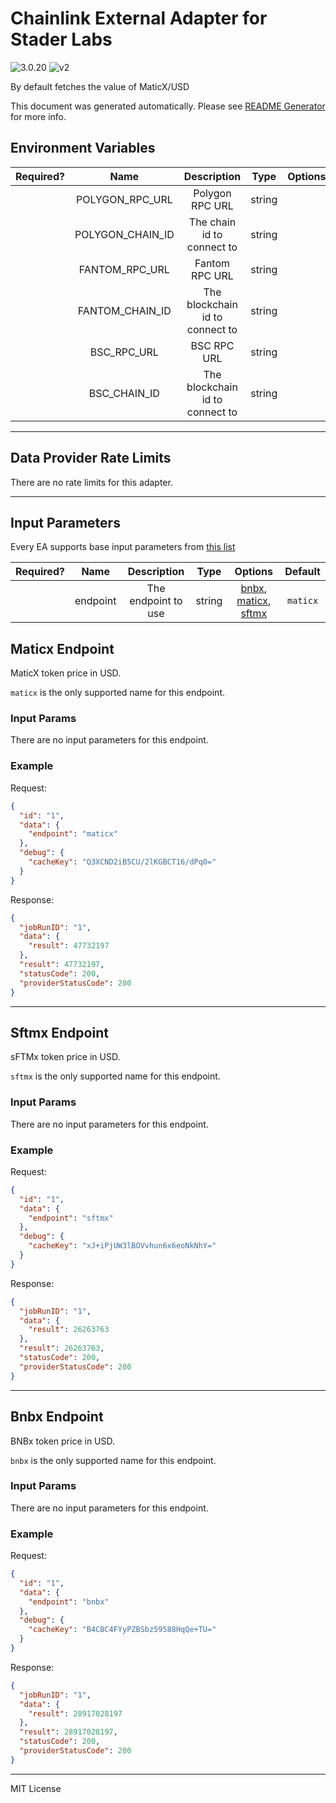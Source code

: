 # Chainlink External Adapter for Stader Labs

![3.0.20](https://img.shields.io/github/package-json/v/smartcontractkit/external-adapters-js?filename=packages/sources/stader-labs/package.json) ![v2](https://img.shields.io/badge/framework%20version-v2-blueviolet)

By default fetches the value of MaticX/USD

This document was generated automatically. Please see [README Generator](../../scripts#readme-generator) for more info.

## Environment Variables

| Required? |       Name       |           Description           |  Type  | Options | Default |
| :-------: | :--------------: | :-----------------------------: | :----: | :-----: | :-----: |
|           | POLYGON_RPC_URL  |         Polygon RPC URL         | string |         |         |
|           | POLYGON_CHAIN_ID |   The chain id to connect to    | string |         |  `137`  |
|           |  FANTOM_RPC_URL  |         Fantom RPC URL          | string |         |         |
|           | FANTOM_CHAIN_ID  | The blockchain id to connect to | string |         |  `250`  |
|           |   BSC_RPC_URL    |           BSC RPC URL           | string |         |         |
|           |   BSC_CHAIN_ID   | The blockchain id to connect to | string |         |  `56`   |

---

## Data Provider Rate Limits

There are no rate limits for this adapter.

---

## Input Parameters

Every EA supports base input parameters from [this list](../../core/bootstrap#base-input-parameters)

| Required? |   Name   |     Description     |  Type  |                                   Options                                    | Default  |
| :-------: | :------: | :-----------------: | :----: | :--------------------------------------------------------------------------: | :------: |
|           | endpoint | The endpoint to use | string | [bnbx](#bnbx-endpoint), [maticx](#maticx-endpoint), [sftmx](#sftmx-endpoint) | `maticx` |

## Maticx Endpoint

MaticX token price in USD.

`maticx` is the only supported name for this endpoint.

### Input Params

There are no input parameters for this endpoint.

### Example

Request:

```json
{
  "id": "1",
  "data": {
    "endpoint": "maticx"
  },
  "debug": {
    "cacheKey": "Q3XCND2iB5CU/2lKGBCT16/dPq0="
  }
}
```

Response:

```json
{
  "jobRunID": "1",
  "data": {
    "result": 47732197
  },
  "result": 47732197,
  "statusCode": 200,
  "providerStatusCode": 200
}
```

---

## Sftmx Endpoint

sFTMx token price in USD.

`sftmx` is the only supported name for this endpoint.

### Input Params

There are no input parameters for this endpoint.

### Example

Request:

```json
{
  "id": "1",
  "data": {
    "endpoint": "sftmx"
  },
  "debug": {
    "cacheKey": "xJ+iPjUW3lBOVvhun6x6eoNkNhY="
  }
}
```

Response:

```json
{
  "jobRunID": "1",
  "data": {
    "result": 26263763
  },
  "result": 26263763,
  "statusCode": 200,
  "providerStatusCode": 200
}
```

---

## Bnbx Endpoint

BNBx token price in USD.

`bnbx` is the only supported name for this endpoint.

### Input Params

There are no input parameters for this endpoint.

### Example

Request:

```json
{
  "id": "1",
  "data": {
    "endpoint": "bnbx"
  },
  "debug": {
    "cacheKey": "B4CBC4FYyPZBSbz59588HqQe+TU="
  }
}
```

Response:

```json
{
  "jobRunID": "1",
  "data": {
    "result": 28917028197
  },
  "result": 28917028197,
  "statusCode": 200,
  "providerStatusCode": 200
}
```

---

MIT License
